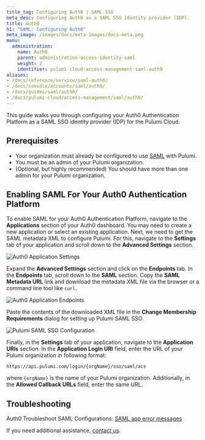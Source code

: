 ```yaml
---
title_tag: Configuring Auth0 | SAML SSO
meta_desc: Configuring Auth0 as a SAML SSO identity provider (IDP).
title: Auth0
h1: "SAML: Configuring Auth0"
meta_image: /images/docs/meta-images/docs-meta.png
menu:
  administration:
    name: Auth0
    parent: administration-access-identity-saml
    weight: 2
    identifier: pulumi-cloud-access-management-saml-auth0
aliases:
- /docs/reference/service/saml-auth0/
- /docs/console/accounts/saml/auth0/
- /docs/guides/saml/auth0/
- /docs/pulumi-cloud/access-management/saml/auth0/
---
```


This guide walks you through configuring your Auth0 Authentication Platform as a SAML SSO identity provider
(IDP) for the Pulumi Cloud.

## Prerequisites

* Your organization must already be configured to use [SAML](/docs/administration/access-identity/saml/sso/) with Pulumi.
* You must be an admin of your Pulumi organization.
* (Optional, but highly recommended) You should have more than one admin for your Pulumi organization.

## Enabling SAML For Your Auth0 Authentication Platform

To enable SAML for your Auth0 Authentication Platform, navigate to the **Applications** section of your Auth0 dashboard. You may
need to create a new application or select an existing application. Next, we need to get the SAML metadata XML to
configure Pulumi. For this, navigate to the **Settings** tab of your application and scroll down to the **Advanced
Settings** section.

![Auth0 Application Settings](/images/docs/reference/service/saml-auth0/auth0-app-advanced-settings.png)

Expand the **Advanced Settings** section and click on the **Endpoints** tab. In the **Endpoints** tab, scroll down to
the **SAML** section. Copy the **SAML Metadata URL** link and download the metadata XML file via
the browser or a command line tool like `curl`.

![Auth0 Application Endpoints](/images/docs/reference/service/saml-auth0/auth0-app-endpoints.png)

Paste the contents of the downloaded XML file in the **Change Membership Requirements** dialog for setting up Pulumi
SAML SSO.

![Pulumi SAML SSO Configuration](/images/docs/reference/service/saml-auth0/auth0-saml-sso-config.png)

Finally, in the **Settings** tab of your application, navigate to the **Application URIs** section. In the **Application
Login URI** field, enter the URL of your Pulumi organization in following format:

```
https://api.pulumi.com/login/{orgName}/sso/saml/acs
```

where `{orgName}` is the name of your Pulumi organization. Additionally, in the **Allowed Callback URLs** field, enter
the same URL.

## Troubleshooting

Auth0 Troubleshoot SAML Configurations: [SAML app error messages](https://auth0.com/docs/troubleshoot/authentication-issues/troubleshoot-saml-configurations)

If you need additional assistance, [contact us](/about#contact-us).
